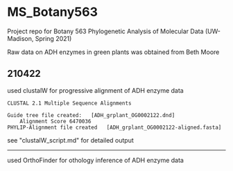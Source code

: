 # MS_Botany563
Project repo for Botany 563 Phylogenetic Analysis of Molecular Data (UW-Madison, Spring 2021)

Raw data on ADH enzymes in green plants was obtained from Beth Moore

## 210422 
used clustalW for progressive alignment of ADH enzyme data

```
CLUSTAL 2.1 Multiple Sequence Alignments

Guide tree file created:   [ADH_grplant_OG0002122.dnd] 
    Alignment Score 6470036
PHYLIP-Alignment file created   [ADH_grplant_OG0002122-aligned.fasta]
```
see "clustalW_script.md" for detailed output

---
used OrthoFinder for othology inference of ADH enzyme data

